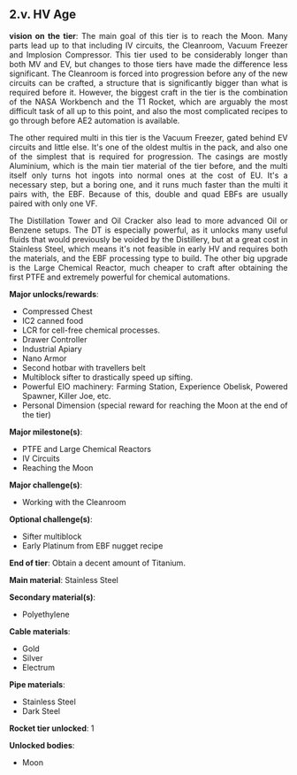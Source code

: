 ## 2.v. HV Age
<div align="justify">

**vision on the tier**:
The main goal of this tier is to reach the Moon. Many parts lead up to that including IV circuits, the Cleanroom, Vacuum Freezer and Implosion Compressor. This tier used to be considerably longer than both MV and EV, but changes to those tiers have made the difference less significant. The Cleanroom is forced into progression before any of the new circuits can be crafted, a structure that is significantly bigger than what is required before it. However, the biggest craft in the tier is the combination of the NASA Workbench and the T1 Rocket, which are arguably the most difficult task of all up to this point, and also the most complicated recipes to go through before AE2 automation is available.

The other required multi in this tier is the Vacuum Freezer, gated behind EV circuits and little else. It's one of the oldest multis in the pack, and also one of the simplest that is required for progression. The casings are mostly Aluminium, which is the main tier material of the tier before, and the multi itself only turns hot ingots into normal ones at the cost of EU. It's a necessary step, but a boring one, and it runs much faster than the multi it pairs with, the EBF. Because of this, double and quad EBFs are usually paired with only one VF.

The Distillation Tower and Oil Cracker also lead to more advanced Oil or Benzene setups. The DT is especially powerful, as it unlocks many useful fluids that would previously be voided by the Distillery, but at a great cost in Stainless Steel, which means it's not feasible in early HV and requires both the materials, and the EBF processing type to build. The other big upgrade is the Large Chemical Reactor, much cheaper to craft after obtaining the first PTFE and extremely powerful for chemical automations.


**Major unlocks/rewards**:
- Compressed Chest
- IC2 canned food
- LCR for cell-free chemical processes.
- Drawer Controller
- Industrial Apiary
- Nano Armor
- Second hotbar with travellers belt
- Multiblock sifter to drastically speed up sifting.
- Powerful EIO machinery: Farming Station, Experience Obelisk, Powered Spawner, Killer Joe, etc.
- Personal Dimension (special reward for reaching the Moon at the end of the tier)


**Major milestone(s)**:
- PTFE and Large Chemical Reactors
- IV Circuits
- Reaching the Moon

**Major challenge(s)**:
- Working with the Cleanroom

**Optional challenge(s)**:
- Sifter multiblock
- Early Platinum from EBF nugget recipe

**End of tier**: Obtain a decent amount of Titanium.

**Main material**: Stainless Steel

**Secondary material(s)**:
- Polyethylene

**Cable materials**:
- Gold
- Silver 
- Electrum

**Pipe materials**:
- Stainless Steel
- Dark Steel

**Rocket tier unlocked**: 1

**Unlocked bodies**:
- Moon

</div>